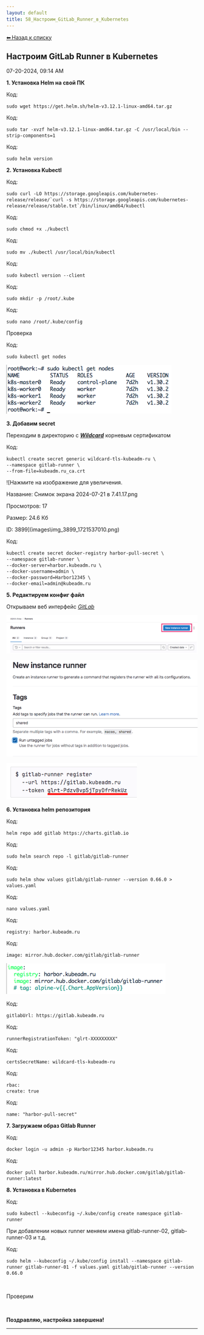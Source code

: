 ```yaml
---
layout: default
title: 58_Настроим_GitLab_Runner_в_Kubernetes
---
```

<a class="back-link" href="index.html">⬅ Назад к списку</a>


##  Настроим GitLab Runner в Kubernetes 

07-20-2024, 09:14 AM

  
**1\. Установка Helm на свой ПК**  
  


Код:
    
    
    sudo wget https://get.helm.sh/helm-v3.12.1-linux-amd64.tar.gz

Код:
    
    
    sudo tar -xvzf helm-v3.12.1-linux-amd64.tar.gz -C /usr/local/bin --strip-components=1

Код:
    
    
    sudo helm version

**2\. Установка Kubectl**  
  


Код:
    
    
    sudo curl -LO https://storage.googleapis.com/kubernetes-release/release/`curl -s https://storage.googleapis.com/kubernetes-release/release/stable.txt`/bin/linux/amd64/kubectl

Код:
    
    
    sudo chmod +x ./kubectl

Код:
    
    
    sudo mv ./kubectl /usr/local/bin/kubectl

Код:
    
    
    sudo kubectl version --client

Код:
    
    
    sudo mkdir -p /root/.kube

Код:
    
    
    sudo nano /root/.kube/config

Проверка  
  


Код:
    
    
    sudo kubectl get nodes

![Нажмите на изображение для увеличения.  Название:	image_2984.png Просмотров:	0 Размер:	14.4 Кб ID:	3886](images\\img_3886_1720420036.png)​  
  
**3\. Добавим secret**  
  
Переходим в директорию с _[**Wildcard**](https://forum.kubeadm.ru/node/3514)_ корневым сертификатом  
  


Код:
    
    
    kubectl create secret generic wildcard-tls-kubeadm-ru \
    --namespace gitlab-runner \
    --from-file=kubeadm.ru_ca.crt

![Нажмите на изображение для увеличения.



Название:	Снимок экрана 2024-07-21 в 7.41.17.png

Просмотров:	17

Размер:	24.6 Кб

ID:	3899](images\\img_3899_1721537010.png)  
  


Код:
    
    
    kubectl create secret docker-registry harbor-pull-secret \
    --namespace gitlab-runner \
    --docker-server=harbor.kubeadm.ru \
    --docker-username=admin \
    --docker-password=Harbor12345 \
    --docker-email=admin@kubeadm.ru

**5\. Редактируем конфиг файл**  
  
  
Открываем веб интерфейс [_GitLab_](https://forum.kubeadm.ru/node/3604)  
  
![Нажмите на изображение для увеличения.  Название:	image_2929.png Просмотров:	0 Размер:	20.9 Кб ID:	3889](images\\img_3889_1719852817.png)  
  
![Нажмите на изображение для увеличения.  Название:	image_2928.png Просмотров:	0 Размер:	43.6 Кб ID:	3890](images\\img_3890_1719852783.png)  
  
![Нажмите на изображение для увеличения.  Название:	Снимок экрана 2024-07-20 в 9.53.52.png Просмотров:	0 Размер:	12.3 Кб ID:	3893](images\\img_3893_1721458556.png)  
  
**6\. Установка helm репозитория**  
  


Код:
    
    
    helm repo add gitlab https://charts.gitlab.io

Код:
    
    
    sudo helm search repo -l gitlab/gitlab-runner

Код:
    
    
    sudo helm show values gitlab/gitlab-runner --version 0.66.0 > values.yaml

Код:
    
    
    nano values.yaml

Код:
    
    
    registry: harbor.kubeadm.ru

Код:
    
    
    image: mirror.hub.docker.com/gitlab/gitlab-runner

![Нажмите на изображение для увеличения.  Название:	Снимок экрана 2024-07-20 в 11.04.36.png Просмотров:	0 Размер:	10.6 Кб ID:	3898](images\\img_3898_1721462710.png)  
  


Код:
    
    
    gitlabUrl: https://gitlab.kubeadm.ru

Код:
    
    
    runnerRegistrationToken: "glrt-XXXXXXXXX"

Код:
    
    
    certsSecretName: wildcard-tls-kubeadm-ru

Код:
    
    
    rbac:
    create: true

Код:
    
    
    name: "harbor-pull-secret"

**7\. Загружаем образ Gitlab Runner**  
  


Код:
    
    
    docker login -u admin -p Harbor12345 harbor.kubeadm.ru

Код:
    
    
    docker pull harbor.kubeadm.ru/mirror.hub.docker.com/gitlab/gitlab-runner:latest

**8\. Установка в Kubernetes**  
  


Код:
    
    
    sudo kubectl --kubeconfig ~/.kube/config create namespace gitlab-runner

При добавлении новых runner меняем имена gitlab-runner-02, gitlab-runner-03 и т.д.  
  


Код:
    
    
    sudo helm --kubeconfig ~/.kube/config install --namespace gitlab-runner gitlab-runner-01 -f values.yaml gitlab/gitlab-runner --version 0.66.0

​  
  
Проверим  
  
​  
  
  
  
**Поздравляю, настройка завершена!**


---

